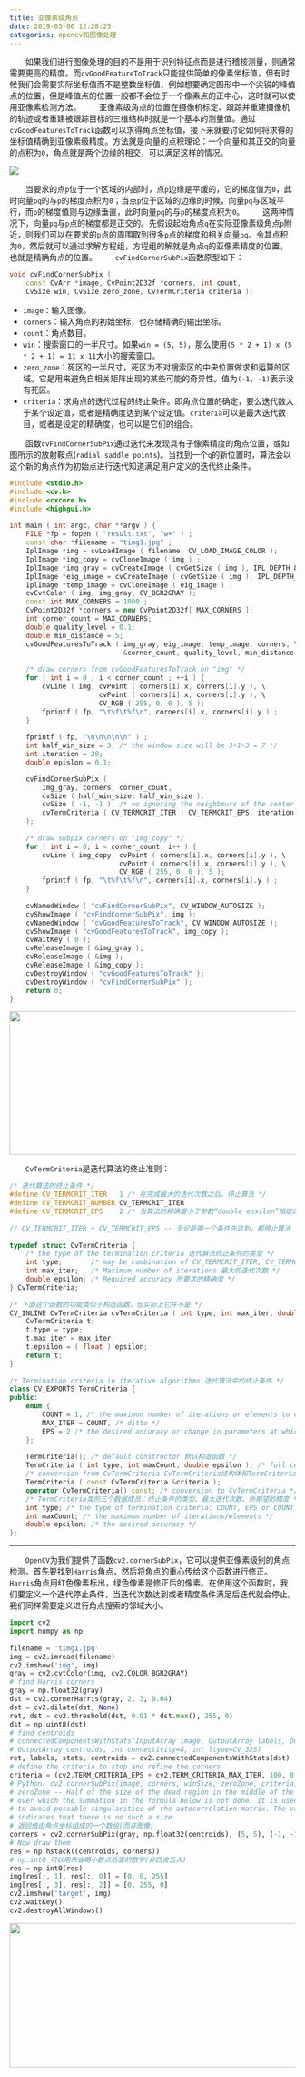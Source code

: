 ```yaml
---
title: 亚像素级角点
date: 2019-03-06 12:28:25
categories: opencv和图像处理
---
```

&emsp;&emsp;如果我们进行图像处理的目的不是用于识别特征点而是进行稽核测量，则通常需要更高的精度。而`cvGoodFeatureToTrack`只能提供简单的像素坐标值，但有时候我们会需要实际坐标值而不是整数坐标值，例如想要确定图形中一个尖锐的峰值点的位置，但是峰值点的位置一般都不会位于一个像素点的正中心，这时就可以使用亚像素检测方法。
&emsp;&emsp;亚像素级角点的位置在摄像机标定、跟踪并重建摄像机的轨迹或者重建被跟踪目标的三维结构时就是一个基本的测量值。通过`cvGoodFeaturesToTrack`函数可以求得角点坐标值，接下来就要讨论如何将求得的坐标值精确到亚像素级精度。方法就是向量的点积理论：一个向量和其正交的向量的点积为`0`，角点就是两个边缘的相交，可以满足这样的情况。

<img src="./亚像素级角点/1.png">

&emsp;&emsp;当要求的点`p`位于一个区域的内部时，点`p`边缘是平缓的，它的梯度值为`0`，此时向量`pq`的与`p`的梯度点积为`0`；当点`p`位于区域的边缘的时候，向量`pq`与区域平行，而`p`的梯度值则与边缘垂直，此时向量`pq`的与`p`的梯度点积为`0`。
&emsp;&emsp;这两种情况下，向量`pq`与`p`点的梯度都是正交的。先假设起始角点`q`在实际亚像素级角点`p`附近，则我们可以在要求的`p`点的周围取到很多`p`点的梯度和相关向量`pq`。令其点积为`0`，然后就可以通过求解方程组，方程组的解就是角点`q`的亚像素精度的位置，也就是精确角点的位置。
&emsp;&emsp;`cvFindCornerSubPix`函数原型如下：

``` cpp
void cvFindCornerSubPix (
    const CvArr *image, CvPoint2D32f *corners, int count,
    CvSize win, CvSize zero_zone, CvTermCriteria criteria );
```

- `image`：输入图像。
- `corners`：输入角点的初始坐标，也存储精确的输出坐标。
- `count`：角点数目。
- `win`：搜索窗口的一半尺寸。如果`win = (5, 5)`，那么使用`(5 * 2 + 1) x (5 * 2 + 1) = 11 x 11`大小的搜索窗口。
- `zero_zone`：死区的一半尺寸，死区为不对搜索区的中央位置做求和运算的区域。它是用来避免自相关矩阵出现的某些可能的奇异性。值为`(-1, -1)`表示没有死区。
- `criteria`：求角点的迭代过程的终止条件。即角点位置的确定，要么迭代数大于某个设定值，或者是精确度达到某个设定值。`criteria`可以是最大迭代数目，或者是设定的精确度，也可以是它们的组合。

&emsp;&emsp;函数`cvFindCornerSubPix`通过迭代来发现具有子像素精度的角点位置，或如图所示的放射鞍点(`radial saddle points`)。当找到一个`q`的新位置时，算法会以这个新的角点作为初始点进行迭代知道满足用户定义的迭代终止条件。

``` cpp
#include <stdio.h>
#include <cv.h>
#include <cxcore.h>
#include <highgui.h>
​
int main ( int argc, char **argv ) {
    FILE *fp = fopen ( "result.txt", "w+" ) ;
    const char *filename = "timg1.jpg" ;
    IplImage *img = cvLoadImage ( filename, CV_LOAD_IMAGE_COLOR );
    IplImage *img_copy = cvCloneImage ( img ) ;
    IplImage *img_gray = cvCreateImage ( cvGetSize ( img ), IPL_DEPTH_8U, 1 ) ;
    IplImage *eig_image = cvCreateImage ( cvGetSize ( img ), IPL_DEPTH_32F, 1 );
    IplImage *temp_image = cvCloneImage ( eig_image ) ;
    cvCvtColor ( img, img_gray, CV_BGR2GRAY );
    const int MAX_CORNERS = 1000 ;
    CvPoint2D32f *corners = new CvPoint2D32f[ MAX_CORNERS ];
    int corner_count = MAX_CORNERS;
    double quality_level = 0.1;
    double min_distance = 5;
    cvGoodFeaturesToTrack ( img_gray, eig_image, temp_image, corners, \
                            &corner_count, quality_level, min_distance );
​
    /* draw corners from cvGoodFeaturesToTrack on "img" */
    for ( int i = 0 ; i < corner_count ; ++i ) {
        cvLine ( img, cvPoint ( corners[i].x, corners[i].y ), \
                      cvPoint ( corners[i].x, corners[i].y ), \
                      CV_RGB ( 255, 0, 0 ), 5 );
        fprintf ( fp, "\t%f\t%f\n", corners[i].x, corners[i].y ) ;
    }
​
    fprintf ( fp, "\n\n\n\n\n" ) ;
    int half_win_size = 3; /* the window size will be 3+1+3 = 7 */
    int iteration = 20;
    double epislon = 0.1;

    cvFindCornerSubPix (
        img_gray, corners, corner_count,
        cvSize ( half_win_size, half_win_size ),
        cvSize ( -1, -1 ), /* no ignoring the neighbours of the center corner */
        cvTermCriteria ( CV_TERMCRIT_ITER | CV_TERMCRIT_EPS, iteration, epislon )
    );
​
    /* draw subpix corners on "img_copy" */
    for ( int i = 0; i < corner_count; i++ ) {
        cvLine ( img_copy, cvPoint ( corners[i].x, corners[i].y ), \
                           cvPoint ( corners[i].x, corners[i].y ), \
                           CV_RGB ( 255, 0, 0 ), 5 );
        fprintf ( fp, "\t%f\t%f\n", corners[i].x, corners[i].y ) ;
    }
​
    cvNamedWindow ( "cvFindCornerSubPix", CV_WINDOW_AUTOSIZE );
    cvShowImage ( "cvFindCornerSubPix", img );
    cvNamedWindow ( "cvGoodFeaturesToTrack", CV_WINDOW_AUTOSIZE );
    cvShowImage ( "cvGoodFeaturesToTrack", img_copy );
    cvWaitKey ( 0 );
    cvReleaseImage ( &img_gray );
    cvReleaseImage ( &img );
    cvReleaseImage ( &img_copy );
    cvDestroyWindow ( "cvGoodFeaturesToTrack" );
    cvDestroyWindow ( "cvFindCornerSubPix" );
    return 0;
}
```

<img src="./亚像素级角点/2.png" height="252" width="693">

&emsp;&emsp;`CvTermCriteria`是迭代算法的终止准则：

``` cpp
/* 迭代算法的终止条件 */
#define CV_TERMCRIT_ITER   1 /* 在完成最大的迭代次数之后，停止算法 */
#define CV_TERMCRIT_NUMBER CV_TERMCRIT_ITER
#define CV_TERMCRIT_EPS    2 /* 当算法的精确度小于参数“double epsilon”指定的精确度时，停止算法 */
​
// CV_TERMCRIT_ITER + CV_TERMCRIT_EPS -- 无论是哪一个条件先达到，都停止算法
​
typedef struct CvTermCriteria {
    /* the type of the termination criteria 迭代算法终止条件的类型 */
    int type;       /* may be combination of CV_TERMCRIT_ITER, CV_TERMCRIT_EPS */
    int max_iter;   /* Maximum number of iterations 最大的迭代次数 */
    double epsilon; /* Required accuracy 所要求的精确度 */
} CvTermCriteria;
​
/* 下面这个函数的功能类似于构造函数，但实际上它并不是 */
CV_INLINE CvTermCriteria cvTermCriteria ( int type, int max_iter, double epsilon ) {
    CvTermCriteria t;
    t.type = type;
    t.max_iter = max_iter;
    t.epsilon = ( float ) epsilon;
    return t;
}
​
/* Termination criteria in iterative algorithms 迭代算法中的终止条件 */
class CV_EXPORTS TermCriteria {
public:
    enum {
        COUNT = 1, /* the maximum number of iterations or elements to compute */
        MAX_ITER = COUNT, /* ditto */
        EPS = 2 /* the desired accuracy or change in parameters at which the iterative algorithm stops */
    };
​
    TermCriteria(); /* default constructor 默认构造函数 */
    TermCriteria ( int type, int maxCount, double epsilon ); /* full constructor 完全构造函数 */
    /* conversion from CvTermCriteria CvTermCriteria结构体和TermCriteria类的转换构造函数 */
    TermCriteria ( const CvTermCriteria &criteria );
    operator CvTermCriteria() const; /* conversion to CvTermCriteria */
    /* TermCriteria类的三个数据成员：终止条件的类型、最大迭代次数、所期望的精度 */
    int type; /* the type of termination criteria: COUNT, EPS or COUNT + EPS */
    int maxCount; /* the maximum number of iterations/elements */
    double epsilon; /* the desired accuracy */
};
```

---

&emsp;&emsp;`OpenCV`为我们提供了函数`cv2.cornerSubPix`，它可以提供亚像素级别的角点检测。首先要找到`Harris`角点，然后将角点的重心传给这个函数进行修正。`Harris`角点用红色像素标出，绿色像素是修正后的像素。在使用这个函数时，我们要定义一个迭代停止条件，当迭代次数达到或者精度条件满足后迭代就会停止。我们同样需要定义进行角点搜索的邻域大小。

``` python
import cv2
import numpy as np
​
filename = 'timg1.jpg'
img = cv2.imread(filename)
cv2.imshow('img', img)
gray = cv2.cvtColor(img, cv2.COLOR_BGR2GRAY)
# find Harris corners
gray = np.float32(gray)
dst = cv2.cornerHarris(gray, 2, 3, 0.04)
dst = cv2.dilate(dst, None)
ret, dst = cv2.threshold(dst, 0.01 * dst.max(), 255, 0)
dst = np.uint8(dst)
# find centroids
# connectedComponentsWithStats(InputArray image, OutputArray labels, OutputArray stats,
# OutputArray centroids, int connectivity=8, int ltype=CV_32S)
ret, labels, stats, centroids = cv2.connectedComponentsWithStats(dst)
# define the criteria to stop and refine the corners
criteria = (cv2.TERM_CRITERIA_EPS + cv2.TERM_CRITERIA_MAX_ITER, 100, 0.001)
# Python: cv2.cornerSubPix(image, corners, winSize, zeroZone, criteria)
# zeroZone -- Half of the size of the dead region in the middle of the search zone
# over which the summation in the formula below is not done. It is used sometimes
# to avoid possible singularities of the autocorrelation matrix. The value of (-1,-1)
# indicates that there is no such a size.
# 返回值由角点坐标组成的一个数组(而非图像)
corners = cv2.cornerSubPix(gray, np.float32(centroids), (5, 5), (-1, -1), criteria)
# Now draw them
res = np.hstack((centroids, corners))
# np.int0 可以用来省略小数点后面的数字(非四舍五入)
res = np.int0(res)
img[res[:, 1], res[:, 0]] = [0, 0, 255]
img[res[:, 3], res[:, 2]] = [0, 255, 0]
cv2.imshow('target', img)
cv2.waitKey()
cv2.destroyAllWindows()
```

<img src="./亚像素级角点/2.png" height="254" width="710">
